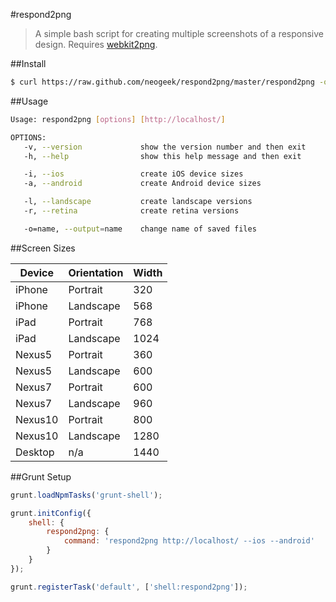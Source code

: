 #respond2png

> A simple bash script for creating multiple screenshots of a responsive design. Requires [webkit2png](https://github.com/paulhammond/webkit2png/).

##Install

```bash
$ curl https://raw.github.com/neogeek/respond2png/master/respond2png -o /usr/local/bin/respond2png && chmod +x /usr/local/bin/respond2png
```

##Usage

```bash
Usage: respond2png [options] [http://localhost/]

OPTIONS:
   -v, --version             show the version number and then exit
   -h, --help                show this help message and then exit

   -i, --ios                 create iOS device sizes
   -a, --android             create Android device sizes

   -l, --landscape           create landscape versions
   -r, --retina              create retina versions

   -o=name, --output=name    change name of saved files
```

##Screen Sizes

| Device | Orientation | Width |
| ------ | ----------- | ---- |
| iPhone | Portrait | 320 |
| iPhone | Landscape | 568 |
| iPad | Portrait | 768 |
| iPad | Landscape | 1024 |
| Nexus5 | Portrait | 360 |
| Nexus5 | Landscape | 600 |
| Nexus7 | Portrait | 600 |
| Nexus7 | Landscape | 960 |
| Nexus10 | Portrait | 800 |
| Nexus10 | Landscape | 1280 |
| Desktop | n/a | 1440 |

##Grunt Setup

```javascript
grunt.loadNpmTasks('grunt-shell');

grunt.initConfig({
    shell: {
        respond2png: {
            command: 'respond2png http://localhost/ --ios --android'
        }
    }
});

grunt.registerTask('default', ['shell:respond2png']);
```